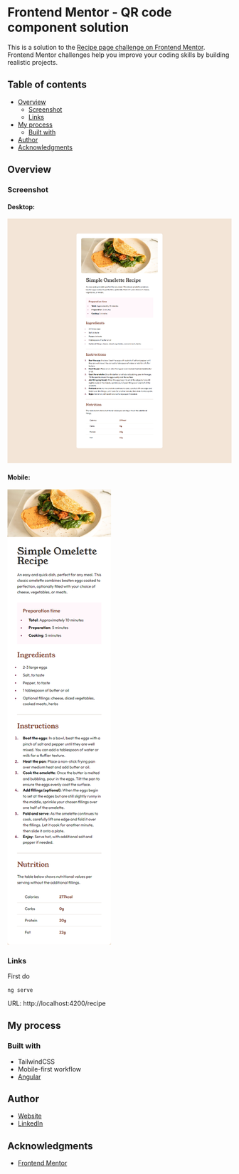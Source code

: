 # Frontend Mentor - QR code component solution

This is a solution to the [Recipe page challenge on Frontend Mentor](https://www.frontendmentor.io/challenges/recipe-page-KiTsR8QQKm). Frontend Mentor challenges help you improve your coding skills by building realistic projects.

## Table of contents

- [Overview](#overview)
  - [Screenshot](#screenshot)
  - [Links](#links)
- [My process](#my-process)
  - [Built with](#built-with)
- [Author](#author)
- [Acknowledgments](#acknowledgments)

## Overview

### Screenshot

#### Desktop:
![Desktop](/src/assets/recipe/screenshot-desktop.png)

#### Mobile:
![Mobile](/src/assets/recipe/screenshot-mobile.png)

### Links

First do
```shell
ng serve 
```
URL: http://localhost:4200/recipe

## My process

### Built with

- TailwindCSS
- Mobile-first workflow
- [Angular](https://angular.dev/)

## Author

- [Website](https://www.ckarakoc.nl)
- [LinkedIn](https://www.linkedin.com/in/celal-karakoç/)


## Acknowledgments

- [Frontend Mentor](https://www.frontendmentor.io)
